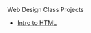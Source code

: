 Web Design Class Projects

<ul>
   <li><a href="Intro-HTML/index.html" target="-blank"> Intro to HTML</li>
</ul>